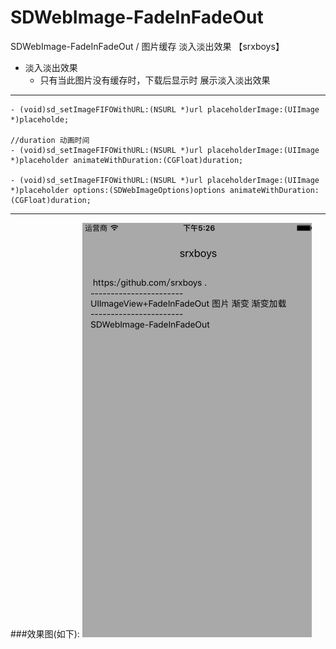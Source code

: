 # SDWebImage-FadeInFadeOut
SDWebImage-FadeInFadeOut / 图片缓存 淡入淡出效果 【srxboys】
    
* 淡入淡出效果
	* 只有当此图片没有缓存时，下载后显示时 展示淡入淡出效果
---

```objc
- (void)sd_setImageFIFOWithURL:(NSURL *)url placeholderImage:(UIImage *)placeholde;

//duration 动画时间
- (void)sd_setImageFIFOWithURL:(NSURL *)url placeholderImage:(UIImage *)placeholder animateWithDuration:(CGFloat)duration;

- (void)sd_setImageFIFOWithURL:(NSURL *)url placeholderImage:(UIImage *)placeholder options:(SDWebImageOptions)options animateWithDuration:(CGFloat)duration;
```
---
###效果图(如下):
![(FadeInFadeOut)](https://github.com/srxboys/SDWebImage-FadeInFadeOut/blob/master/Example/Example/UIImageView%2BFadeInFadeOut.gif)
